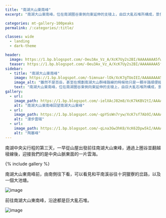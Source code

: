 ```yaml
---
title: "南湖大山東南峰"
excerpt: "南湖大山東南峰，位在南湖圈谷東側向東延伸的支稜上，由巨大亂石堆所構成，景色特殊。雖然並非百岳，但此處風景絕對更勝多數百岳山頭。"

categories: mt-gallery-100peaks
permalink: /:categories/:title/

classes: wide
  - landing
  - dark-theme

header:
  image: https://1.bp.blogspot.com/-Oeu3Ax_Vz_A/XcK7Uy2s2BI/AAAAAAAA5fw/GKWbUTg76J427MHpk0q2sO6_2j1AxT-hwCLcBGAsYHQ/s1600/_MG_2851.JPG
  teaser: https://1.bp.blogspot.com/-Oeu3Ax_Vz_A/XcK7Uy2s2BI/AAAAAAAA5fw/GKWbUTg76J427MHpk0q2sO6_2j1AxT-hwCLcBGAsYHQ/s1600/_MG_2851.JPG
sidebar:
  - title: "南湖大山東南峰"
    image: https://1.bp.blogspot.com/-5imnuar-lOk/XcK7gTUoIEI/AAAAAAAA5f8/WODLGXJzfA0cTEc8Bl9IhlomUiboTG1JgCLcBGAsYHQ/s1600/_MG_2858.JPG
    image_alt: "雖然不是百岳，甚至在規劃南湖大山群峰路線的時候他只是一顆半路順便經過的山峰。但站在此處還是不得不敬佩一下大自然。"
    text: "南湖大山東南峰，位在南湖圈谷東側向東延伸的支稜上，由巨大亂石堆所構成，景色特殊。雖然並非百岳，但此處風景絕對更勝多數百岳山頭。"
gallery:
  - url: 
    image_path: https://1.bp.blogspot.com/-ielXAcJ82m8/XcK7kKBV2tI/AAAAAAAA5gE/VMRwga2Fml8GVhQWPc8LIaSbPB07nL2BgCLcBGAsYHQ/s1600/_MG_2867.JPG
    alt: "南湖大山東南峰回望南湖大山東峰"
  - url: 
    image_path: https://1.bp.blogspot.com/-qpYSsWn7ryw/XcK7sf7Ab9I/AAAAAAAA5gQ/dkE9L-1YyjkNFqdITkn150fJLUZ8yG77gCLcBGAsYHQ/s1600/_MG_2872.JPG
    alt: "漫步雲端"
  - url: 
    image_path: https://1.bp.blogspot.com/-qLna3Gw3hK8/XcK62Dpw5kI/AAAAAAAA5fI/RZNKq-WxEOoJmrLNwrGRfN77g6ye2G9aQCLcBGAsYHQ/s1600/_MG_2837.JPG
    alt: "陶塞峰"
---
```


南湖中央尖行程的第三天，一早從山屋出發前往南湖大山東峰，通過上圈谷並翻越稜線後，迎接我們的是中央山脈東面的一片雲海。


{% include gallery %}

南湖大山東南峰前，由南側往下看，可以看見和平南溪谷往十洞獵寮的岔路，以及一個大池塘。

![image](https://1.bp.blogspot.com/-mAw_ASRCJNI/XcK7D05BpvI/AAAAAAAA5fc/fkSWMTN5zy41NliVMlLC47UBs477mK32gCLcBGAsYHQ/s1600/_MG_2847.JPG)

前往南湖大山東南峰，沿途都是巨大亂石堆。

![image](https://1.bp.blogspot.com/-hOuRwhah5D8/XcK7C3Z_B5I/AAAAAAAA5fY/8-d5g6N7CSwpIv0lYSUag4V1_O3BpRVNQCLcBGAsYHQ/s1600/_MG_2838.JPG)


